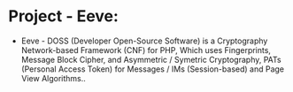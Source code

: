 # Project - Eeve:

* Eeve - DOSS (Developer Open-Source Software) is a Cryptography Network-based Framework (CNF) for PHP, Which uses Fingerprints, Message Block Cipher, and Asymmetric / Symetric Cryptography, PATs (Personal Access Token) for Messages / IMs (Session-based) and Page View Algorithms..
